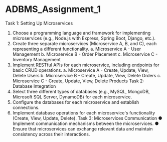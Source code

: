 # ADBMS_Assignment_1
Task 1: Setting Up Microservices 
1. Choose a programming language and framework for implementing microservices
(e.g., Node.js with Express, Spring Boot, Django, etc.).
2. Create three separate microservices (Microservice A, B, and C), each representing a
different functionality.
a. Microservice A - User Management
b. Microservice B - Order Placement
c. Microservice C - Inventory Management
3. Implement RESTful APIs for each microservice, including endpoints for basic CRUD
operations.
a. Microservice A - Create, Update, View, Delete Users
b. Microservice B - Create, Update, View, Delete Orders
c. Microservice C - Create, Update, View, Delete Products
Task 2: Database Integration 
1. Select three different types of databases (e.g., MySQL, MongoDB, Microsoft SQL
Server, DynamoDB) for each microservice.
2. Configure the databases for each microservice and establish connections.
3. Implement database operations for each microservice's functionality (Create, View,
Update, Delete).
Task 3: Microservices Communication 
● Implement communication mechanisms between the microservices.
● Ensure that microservices can exchange relevant data and maintain consistency
across their interactions.
